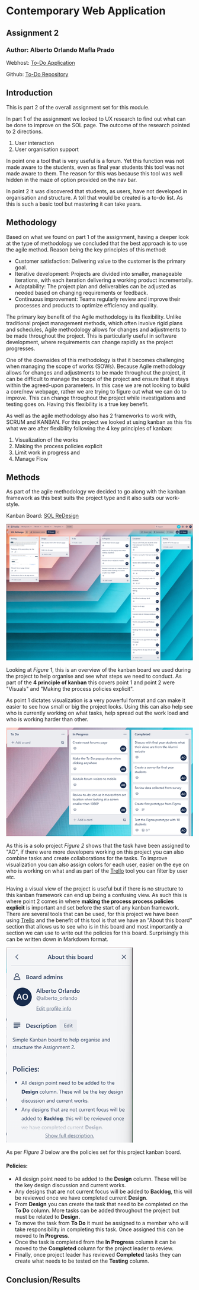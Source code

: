 # Contemporary Web Application
## Assignment 2

### Author: Alberto Orlando Mafla Prado

Webhost: [To-Do Application](https://todolist-crud-bbd52.web.app/)

Github: [To-Do Repository](https://github.com/A0M0305/todolist_app.git)

## Introduction

This is part 2 of the overall assignment set for this module.

In part 1 of the assignment we looked to UX research to find out what can be done to improve on the SOL page. The outcome of the research pointed to 2 directions.

1. User interaction
2. User organisation support

In point one a tool that is very useful is a forum. Yet this function was not made aware to the students, even as final year students this tool was not made aware to them. The reason for this was because this tool was well hidden in the maze of option provided on the nav bar.

In point 2 it was discovered that students, as users, have not developed in organisation and structure. A toll that would be created is a to-do list. As this is such a basic tool but mastering it can take years.

## Methodology

Based on what we found on part 1 of the assignment, having a deeper look at the type of methodology we concluded that the best approach is to use the agile method. Reason being the key principles of this method:
* Customer satisfaction: Delivering value to the customer is the primary goal.
* Iterative development: Projects are divided into smaller, manageable iterations, with each iteration delivering a working product incrementally.
* Adaptability: The project plan and deliverables can be adjusted as needed based on changing requirements or feedback.
* Continuous improvement: Teams regularly review and improve their processes and products to optimize efficiency and quality.

The primary key benefit of the Agile methodology is its flexibility. Unlike traditional project management methods, which often involve rigid plans and schedules, Agile methodology allows for changes and adjustments to be made throughout the project. This is particularly useful in software development, where requirements can change rapidly as the project progresses.

One of the downsides of this methodology is that it becomes challenging when managing the scope of works (SOWs). Because Agile methodology allows for changes and adjustments to be made throughout the project, it can be difficult to manage the scope of the project and ensure that it stays within the agreed-upon parameters. In this case we are not looking to build a core/new webpage, rather we are trying to figure out what we can do to improve. This can change throughout the project while investigations and testing goes on. Having this flexibility is a true key benefit.

As well as the agile methodology also has 2 frameworks to work with, SCRUM and KANBAN. For this project we looked at using kanban as this fits what we are after flexibility following the 4 key principles of kanban:
1. Visualization of the works
2. Making the process policies explicit
3. Limit work in progress and
4. Manage Flow

## Methods

As part of the agile methodology we decided to go along with the kanban framework as this best suits the project type and it also suits our work-style.

Kanban Board: [SOL ReDesign](https://trello.com/invite/b/oYmTzJ80/ATTIcfb2e444d412106a21cde43b77f680e696962331/sol-redesign)

![TrelloKanban](/src/md/KanbanBoard.png "Figure 1 - Trello Kanban")

Looking at _Figure 1_, this is an overview of the kanban board we used during the project to help organise and see what steps we need to conduct. As part of the __4 principle of kanban__ this covers point 1 and point 2 were "Visuals" and "Making the process policies explicit".

As point 1 dictates visualization is a very powerful format and can make it easier to see how small or big the project looks. Using this can also help see who is currently working on what tasks, help spread out the work load and who is working harder than other.

![AssignedTasks](/src/md/VisualizationExample.png "Figure 2 - Task Assignment")

As this is a solo project _Figure 2_ shows that the task have been assigned to "AO", if there were more developers working on this project you can also combine tasks and create collaborations for the tasks. To improve visualization you can also assign colors for each user, easier on the eye on who is working on what and as part of the [Trello](trello.com) tool you can filter by user etc.

Having a visual view of the project is useful but if there is no structure to this kanban framework can end up being a confusing view. As such this is where point 2 comes in where __making the process process policies explicit__ is important and set before the start of any kanban framework. There are several tools that can be used, for this project we have been using [Trello](trello.com) and the benefit of this tool is that we have an "About this board" section that allows us to see who is in this board and most importantly a section we can use to write out the policies for this board. Surprisingly this can be written down in Markdown format.

![](src/md/BoardPolicies.png "Figure 3 - Policies set for Trello board")

As per _Figure 3_ below are the policies set for this project kanban board.

#### Policies:

- All design point need to be added to the **Design** column. These  will be the key design discussion and current works.
- Any designs that are not current focus will be added to **Backlog**, this will be reviewed once we have completed current **Design**.
- From **Design** you can create the task that need to be completed on the **To Do** column. More tasks can be added throughout the project but must be related to **Design.**
- To move the task from **To Do** it must be assigned to a member who will take responsibility in completing this task. Once assigned this can be moved to **In Progress**.
- Once the task is completed from the **In Progress** column it can be moved to the **Completed** column for the project leader to review.
- Finally, once project leader has reviewed **Completed** tasks they can create what needs to be tested on the **Testing** column.



## Conclusion/Results

